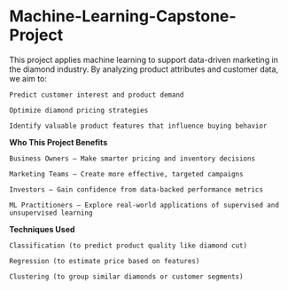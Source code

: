 # Machine-Learning-Capstone-Project
This project applies machine learning to support data-driven marketing in the diamond industry. By analyzing product attributes and customer data, we aim to:

    Predict customer interest and product demand

    Optimize diamond pricing strategies

    Identify valuable product features that influence buying behavior

  **Who This Project Benefits**

    Business Owners – Make smarter pricing and inventory decisions

    Marketing Teams – Create more effective, targeted campaigns

    Investors – Gain confidence from data-backed performance metrics

    ML Practitioners – Explore real-world applications of supervised and unsupervised learning

**Techniques Used**

    Classification (to predict product quality like diamond cut)

    Regression (to estimate price based on features)

    Clustering (to group similar diamonds or customer segments)
